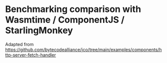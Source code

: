 # Benchmarking comparison with Wasmtime / ComponentJS / StarlingMonkey

Adapted from https://github.com/bytecodealliance/jco/tree/main/examples/components/http-server-fetch-handler
